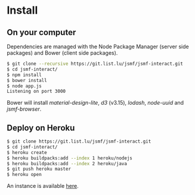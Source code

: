 
# Install

## On your computer

Dependencies are managed with the Node Package Manager (server side packages)
and Bower (client side packages).

```bash
$ git clone --recursive https://git.list.lu/jsmf/jsmf-interact.git
$ cd jsmf-interact/
$ npm install
$ bower install
$ node app.js
Listening on port 3000
```

Bower will install *material-design-lite*, *d3* (v3.15), *lodash*, *node-uuid*
and *jsmf-browser*.


## Deploy on Heroku

```bash
$ git clone https://git.list.lu/jsmf/jsmf-interact.git
$ cd jsmf-interact/
$ heroku create
$ heroku buildpacks:add --index 1 heroku/nodejs
$ heroku buildpacks:add --index 2 heroku/java
$ git push heroku master
$ heroku open
```

An instance is available
[here](https://jsmf-android-visualization.herokuapp.com/).
